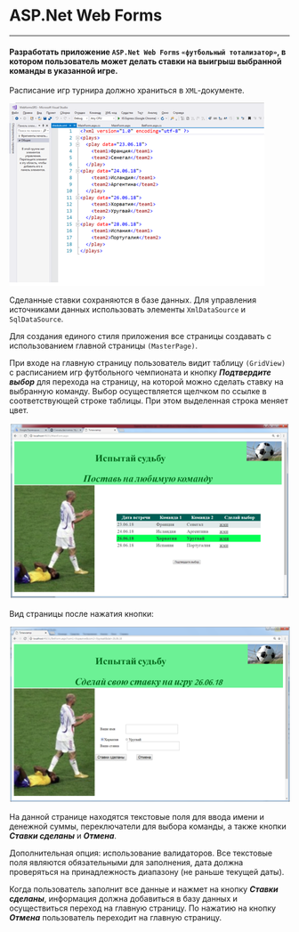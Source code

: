 # ASP.Net Web Forms
***
#### Разработать приложение `ASP.Net Web Forms` `«футбольный тотализатор»`, в котором пользователь может делать ставки на выигрыш выбранной команды в указанной игре.

Расписание игр турнира должно храниться в `XML`-документе. 

![Alt text](/Task/Image/1.PNG?raw=true "XML-документ")

Сделанные ставки сохраняются в базе данных. Для управления источниками данных использовать элементы `XmlDataSource` и `SqlDataSource`.


Для создания единого стиля приложения все страницы создавать с использованием главной страницы `(MasterPage)`.


При входе на главную страницу пользователь видит таблицу `(GridView)` с расписанием игр футбольного чемпионата и кнопку ***Подтвердите выбор*** для перехода на страницу, на которой можно сделать ставку на выбранную команду. Выбор осуществляется щелчком по ссылке в соответствующей строке таблицы. При этом выделенная строка меняет цвет.
 
![Alt text](/Task/Image/2.PNG?raw=true "Главная страница")

Вид страницы после нажатия кнопки:

![Alt text](/Task/Image/3.PNG?raw=true "Страница ставок")

На данной странице находятся текстовые поля для ввода имени и денежной суммы, переключатели для выбора команды, а также  кнопки ***Ставки сделаны*** и ***Отмена***. 

Дополнительная опция: использование валидаторов. Все текстовые поля являются обязательными для заполнения, дата должна проверяться на принадлежность диапазону (не раньше текущей даты). 


Когда пользователь заполнит все данные и нажмет на кнопку ***Ставки сделаны***, информация должна добавиться в базу данных и осуществиться переход на главную страницу. По нажатию на кнопку ***Отмена*** пользователь переходит на главную страницу.
